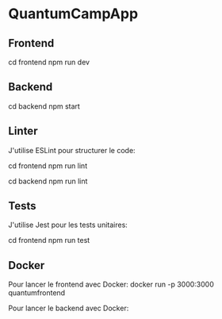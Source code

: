 # QuantumCampApp

## Frontend

cd frontend
npm run dev


## Backend

cd backend 
npm start

## Linter
J'utilise ESLint pour structurer le code:

cd frontend
npm run lint

cd backend 
npm run lint

## Tests
J'utilise Jest pour les tests unitaires:

cd frontend 
npm run test


## Docker
Pour lancer le frontend avec Docker:
docker run -p 3000:3000 quantumfrontend

Pour lancer le backend avec Docker: